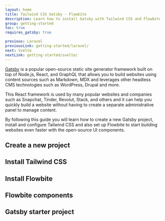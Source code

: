 ```yaml
---
layout: home
title: Tailwind CSS Gatsby - Flowbite
description: Learn how to install Gatsby with Tailwind CSS and Flowbite and start building websites with an open-source static site generator built on top of React and GraphQL
group: getting-started
toc: true
requires_gatsby: true

previous: Laravel
previousLink: getting-started/laravel/
next: Svelte
nextLink: getting-started/svelte/
---
```


[Gatsby](https://www.gatsbyjs.com/) is a popular open-source static site generator framework built on top of Node.js, React, and GraphQL that allows you to build websites using content sources such as Markdown, MDX and leverages other headless CMS technologies such as WordPress, Drupal and more.

This React framework is used by many popular websites and companies such as Snapchat, Tinder, Revolut, Stack, and others and it can help you quickly build a website without having to create a separate administrative panel to manage content.

By following this guide you will learn how to create a new Gatsby project, install and configure Tailwind CSS and also set up Flowbite to start building websites even faster with the open-source UI components.

## Create a new project

## Install Tailwind CSS

## Install Flowbite

## Flowbite components

## Gatsby starter project